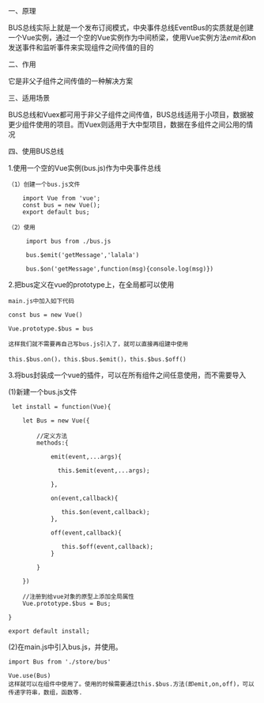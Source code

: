 一、原理

  BUS总线实际上就是一个发布订阅模式，中央事件总线EventBus的实质就是创建一个Vue实例，通过一个空的Vue实例作为中间桥梁，使用Vue实例方法$emit和$on发送事件和监听事件来实现组件之间传值的目的

二、作用

  它是非父子组件之间传值的一种解决方案

三、适用场景

  BUS总线和Vuex都可用于非父子组件之间传值，BUS总线适用于小项目，数据被更少组件使用的项目。而Vuex则适用于大中型项目，数据在多组件之间公用的情况

四、使用BUS总线

1.使用一个空的Vue实例(bus.js)作为中央事件总线

	（1）创建一个bus.js文件

		import Vue from 'vue';
		const bus = new Vue();
		export default bus;

    （2）使用

         import bus from ./bus.js

         bus.$emit('getMessage','lalala')
      
         bus.$on('getMessage',function(msg){console.log(msg)})

2.把bus定义在vue的prototype上，在全局都可以使用

    main.js中加入如下代码

	const bus = new Vue()
	
	Vue.prototype.$bus = bus
	
	这样我们就不需要再自己写bus.js引入了，就可以直接再组建中使用
	
	this.$bus.on()，this.$bus.$emit()，this.$bus.$off()

 
         
3.将bus封装成一个vue的插件，可以在所有组件之间任意使用，而不需要导入

   (1)新建一个bus.js文件

     let install = function(Vue){

        let Bus = new Vue({
         
            //定义方法
            methods:{
      
                emit(event,...args){

	              this.$emit(event,...args);

		        },

		        on(event,callback){

		           this.$on(event,callback);
		        },

		        off(event,callback){

		           this.$off(event,callback);
		        }
              
            }

        })

        //注册到给vue对象的原型上添加全局属性
		Vue.prototype.$bus = Bus;
		
    }

    export default install;


  (2)在main.js中引入bus.js，并使用。

	import Bus from './store/bus'
		
	Vue.use(Bus)
	这样就可以在组件中使用了。使用的时候需要通过this.$bus.方法(即emit,on,off)，可以传递字符串，数组，函数等.